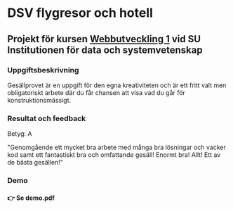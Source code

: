 # DSV flygresor och hotell
## Projekt för kursen [Webbutveckling 1](https://www.su.se/sok-kurser-och-program/ib917n-1.413326) vid SU Institutionen för data och systemvetenskap

### Uppgiftsbeskrivning
Gesällprovet är en uppgift för den egna kreativiteten och är ett fritt valt men obligatoriskt arbete där du får chansen att visa vad du går för konstruktionsmässigt.

### Resultat och feedback
Betyg: A

"Genomgående ett mycket bra arbete med många bra lösningar och vacker kod samt ett fantastiskt bra och omfattande gesäll! Enormt bra! Allt! Ett av de bästa gesällen!"

### Demo

#### 👉 Se demo.pdf